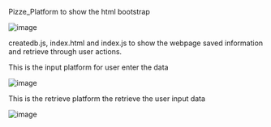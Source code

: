 Pizze_Platform to show the html bootstrap

![image](https://github.com/kaho1156/web/assets/98607667/7477494f-65e2-4d60-b854-865d8c8d124a)


createdb.js, index.html and index.js to show the webpage saved information and retrieve through user actions.

This is the input platform for user enter the data

![image](https://github.com/kaho1156/web/assets/98607667/c833b696-8b4c-430b-ab43-ee01ccf15095)


This is the retrieve platform the retrieve the user input data

![image](https://github.com/kaho1156/web/assets/98607667/95866654-c350-4ebd-82e5-e82b9f78d1df)
